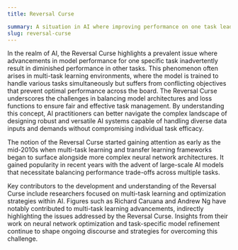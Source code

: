 ```yaml
---
title: Reversal Curse

summary: A situation in AI where improving performance on one task leads to detriments in another, typically due to underlying conflicts in the model's optimization or architecture.
slug: reversal-curse
---
```


In the realm of AI, the Reversal Curse highlights a prevalent issue where advancements in model performance for one specific task inadvertently result in diminished performance in other tasks. This phenomenon often arises in multi-task learning environments, where the model is trained to handle various tasks simultaneously but suffers from conflicting objectives that prevent optimal performance across the board. The Reversal Curse underscores the challenges in balancing model architectures and loss functions to ensure fair and effective task management. By understanding this concept, AI practitioners can better navigate the complex landscape of designing robust and versatile AI systems capable of handling diverse data inputs and demands without compromising individual task efficacy.

The notion of the Reversal Curse started gaining attention as early as the mid-2010s when multi-task learning and transfer learning frameworks began to surface alongside more complex neural network architectures. It gained popularity in recent years with the advent of large-scale AI models that necessitate balancing performance trade-offs across multiple tasks.

Key contributors to the development and understanding of the Reversal Curse include researchers focused on multi-task learning and optimization strategies within AI. Figures such as Richard Caruana and Andrew Ng have notably contributed to multi-task learning advancements, indirectly highlighting the issues addressed by the Reversal Curse. Insights from their work on neural network optimization and task-specific model refinement continue to shape ongoing discourse and strategies for overcoming this challenge.